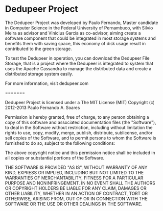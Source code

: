 Dedupeer Project
========

The Dedupeer Project was developed by Paulo Fernando, Master candidate in Computer Science in the Federal University of Pernambuco, with Silvio Meira as advisor and Vinicius Garcia as co-advisor, aiming create a software component that could be integrated in most storage systems and benefits them with saving space, this economy of disk usage result in contributed to the green storage.

To test the Dedupeer in operation, you can download the Dedupeer File Storage, that is a project where the Dedupeer is integrated to system that uses the Apache Cassandra to manage the distributed data and create a distributed storage system easily.

For more information, visit dedupeer.com

=======

Dedupeer Project is licensed under a The MIT License (MIT)
Copyright (c) 2012-2013 Paulo Fernando A. Soares

Permission is hereby granted, free of charge, to any person obtaining a copy of this software and associated documentation files (the "Software"), to deal in the Software without restriction, including without limitation the rights to use, copy, modify, merge, publish, distribute, sublicense, and/or sell copies of the Software, and to permit persons to whom the Software is furnished to do so, subject to the following conditions:

The above copyright notice and this permission notice shall be included in all copies or substantial portions of the Software.

THE SOFTWARE IS PROVIDED "AS IS", WITHOUT WARRANTY OF ANY KIND, EXPRESS OR IMPLIED, INCLUDING BUT NOT LIMITED TO THE WARRANTIES OF MERCHANTABILITY, FITNESS FOR A PARTICULAR PURPOSE AND NONINFRINGEMENT. IN NO EVENT SHALL THE AUTHORS OR COPYRIGHT HOLDERS BE LIABLE FOR ANY CLAIM, DAMAGES OR OTHER LIABILITY, WHETHER IN AN ACTION OF CONTRACT, TORT OR OTHERWISE, ARISING FROM, OUT OF OR IN CONNECTION WITH THE SOFTWARE OR THE USE OR OTHER DEALINGS IN THE SOFTWARE.
